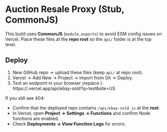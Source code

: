 # Auction Resale Proxy (Stub, CommonJS)

This build uses **CommonJS** (`module.exports`) to avoid ESM config issues on Vercel.
Place these files at the **repo root** so the `api/` folder is at the top level.

## Deploy
1) New GitHub repo → upload these files (keep `api/` at repo root).
2) Vercel → Add New → Project → Import from Git → Deploy.
3) Test an endpoint in your browser (replace <your-app>):
   https://<your-app>.vercel.app/api/ebay-sold?q=test&site=US

If you still see 404:
- Confirm that the deployed repo contains `/api/ebay-sold.js` at the **root**.
- In Vercel, open **Project → Settings → Functions** and confirm Node functions are enabled.
- Check **Deployments → View Function Logs** for errors.
